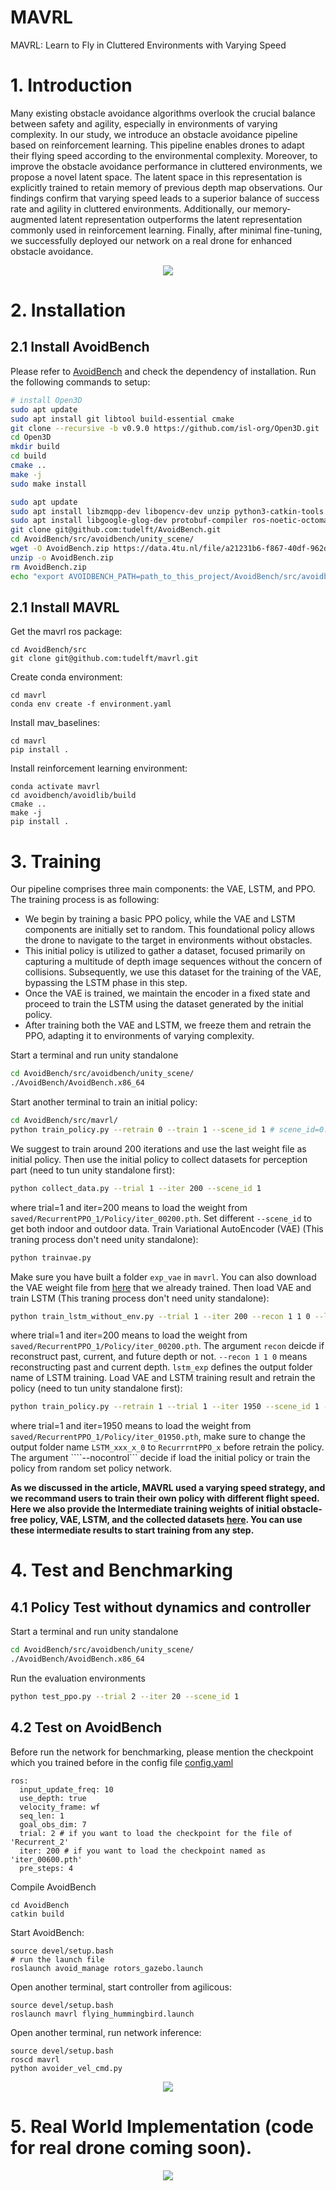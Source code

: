 # MAVRL
MAVRL: Learn to Fly in Cluttered Environments with Varying Speed

# 1. Introduction
Many existing obstacle avoidance algorithms overlook the crucial balance between safety and agility, especially in environments of varying complexity. In our study, we introduce an obstacle avoidance pipeline based on reinforcement learning. This pipeline enables drones to adapt their flying speed according to the environmental complexity. Moreover, to improve the obstacle avoidance performance in cluttered environments, we propose a novel latent space. The latent space in this representation is explicitly trained to retain memory of previous depth map observations. Our findings confirm that varying speed leads to a superior balance of success rate and agility in cluttered environments. Additionally, our memory-augmented latent representation outperforms the latent representation commonly used in reinforcement learning. Finally, after minimal fine-tuning, we successfully deployed our network on a real drone for enhanced obstacle avoidance.

<p align="center">
  <img src="https://github.com/tudelft/mavrl/blob/main/imgs/cover_720.gif"/>
</p>

# 2. Installation

## 2.1 Install AvoidBench
Please refer to [AvoidBench](https://github.com/tudelft/AvoidBench) and check the dependency of installation. Run the following commands to setup:
``` bash
# install Open3D
sudo apt update
sudo apt install git libtool build-essential cmake
git clone --recursive -b v0.9.0 https://github.com/isl-org/Open3D.git
cd Open3D
mkdir build
cd build
cmake ..
make -j
sudo make install
```

``` bash
sudo apt update
sudo apt install libzmqpp-dev libopencv-dev unzip python3-catkin-tools
sudo apt install libgoogle-glog-dev protobuf-compiler ros-noetic-octomap-msgs ros-noetic-octomap-ros python3-vcstool
git clone git@github.com:tudelft/AvoidBench.git
cd AvoidBench/src/avoidbench/unity_scene/
wget -O AvoidBench.zip https://data.4tu.nl/file/a21231b6-f867-40df-962d-27f9dc25f57a/f61dfc92-7659-4637-a355-e119a9ec4ac5
unzip -o AvoidBench.zip
rm AvoidBench.zip
echo "export AVOIDBENCH_PATH=path_to_this_project/AvoidBench/src/avoidbench" >> ~/.bashrc
```

## 2.1 Install MAVRL
Get the mavrl ros package:
``` bashs
cd AvoidBench/src
git clone git@github.com:tudelft/mavrl.git
```
Create conda environment:
```
cd mavrl
conda env create -f environment.yaml
```
Install mav_baselines:
```
cd mavrl
pip install .
```
Install reinforcement learning environment:
```
conda activate mavrl
cd avoidbench/avoidlib/build
cmake ..
make -j
pip install .
```

# 3. Training
Our pipeline comprises three main components: the VAE, LSTM, and PPO. The training process is as following:
+ We begin by training a basic PPO policy, while the VAE and LSTM components are initially set to random. This foundational policy allows the drone to navigate to the target in environments without obstacles.
+ This initial policy is utilized to gather a dataset, focused primarily on capturing a multitude of depth image sequences without the concern of collisions. Subsequently, we use this dataset for the training of the VAE, bypassing the LSTM phase in this step.
+ Once the VAE is trained, we maintain the encoder in a fixed state and proceed to train the LSTM using the dataset generated by the initial policy.
+ After training both the VAE and LSTM, we freeze them and retrain the PPO, adapting it to environments of varying complexity.

Start a terminal and run unity standalone
``` bash
cd AvoidBench/src/avoidbench/unity_scene/
./AvoidBench/AvoidBench.x86_64
```
Start another terminal to train an initial policy:
``` bash
cd AvoidBench/src/mavrl/
python train_policy.py --retrain 0 --train 1 --scene_id 1 # scene_id=0: indoor warehouse, scene_id=1: outdoor forest
```

We suggest to train around 200 iterations and use the last weight file as initial policy. Then use the initial policy to collect datasets for perception part (need to tun unity standalone first):
``` bash
python collect_data.py --trial 1 --iter 200 --scene_id 1
```
where trial=1 and iter=200 means to load the weight from ```saved/RecurrentPPO_1/Policy/iter_00200.pth```. Set different ```--scene_id``` to get both indoor and outdoor data.
Train Variational AutoEncoder (VAE) (This traning process don't need unity standalone):
``` bash
python trainvae.py
```
Make sure you have built a folder ```exp_vae``` in ```mavrl```. You can also download the VAE weight file from [here](https://data.4tu.nl/file/a21231b6-f867-40df-962d-27f9dc25f57a/37a56e7d-0e19-48b2-9eb2-1e6457213c28) that we already trained.
Then load VAE and train LSTM (This traning process don't need unity standalone):
``` bash
python train_lstm_without_env.py --trial 1 --iter 200 --recon 1 1 0 --lstm_exp LSTM_110_0
```
where trial=1 and iter=200 means to load the weight from ```saved/RecurrentPPO_1/Policy/iter_00200.pth```. The argument ```recon``` deicde if reconstruct past, current, and future depth or not. ```--recon 1 1 0``` means reconstructing past and current depth. ```lstm_exp``` defines the output folder name of LSTM training.
Load VAE and LSTM training result and retrain the policy (need to tun unity standalone first):
```bash
python train_policy.py --retrain 1 --trial 1 --iter 1950 --scene_id 1 --nocontrol 1
```
where trial=1 and iter=1950 means to load the weight from ```saved/RecurrentPPO_1/Policy/iter_01950.pth```, make sure to change the output folder name ```LSTM_xxx_x_0``` to ```RecurrrntPPO_x``` before retrain the policy. The argument ````--nocontrol``` decide if load the initial policy or train the policy from random set policy network.

**As we discussed in the article, MAVRL used a varying speed strategy, and we recommand users to train their own policy with different flight speed. Here we also provide the Intermediate training weights of initial obstacle-free policy, VAE, LSTM, and the collected datasets [here](https://data.4tu.nl/datasets/a21231b6-f867-40df-962d-27f9dc25f57a). You can use these intermediate results to start training from any step.**

# 4. Test and Benchmarking
## 4.1 Policy Test without dynamics and controller
Start a terminal and run unity standalone
``` bash
cd AvoidBench/src/avoidbench/unity_scene/
./AvoidBench/AvoidBench.x86_64
```
Run the evaluation environments
```bash
python test_ppo.py --trial 2 --iter 20 --scene_id 1
```

## 4.2 Test on AvoidBench
Before run the network for benchmarking, please mention the checkpoint which you trained before in the config file [config.yaml](https://github.com/tudelft/mavrl/blob/main/configs/control/config.yaml)
```
ros:
  input_update_freq: 10
  use_depth: true
  velocity_frame: wf
  seq_len: 1
  goal_obs_dim: 7
  trial: 2 # if you want to load the checkpoint for the file of 'Recurrent_2'
  iter: 200 # if you want to load the checkpoint named as 'iter_00600.pth'
  pre_steps: 4
```
Compile AvoidBench
```
cd AvoidBench
catkin build
```
Start AvoidBench:
```
source devel/setup.bash
# run the launch file
roslaunch avoid_manage rotors_gazebo.launch
```
Open another terminal, start controller from agilicous:
```
source devel/setup.bash
roslaunch mavrl flying_hummingbird.launch
```
Open another terminal, run network inference:
```
source devel/setup.bash
roscd mavrl
python avoider_vel_cmd.py
```

<p align="center">
  <img src="https://github.com/tudelft/mavrl/blob/main/imgs/sim.gif"/>
</p>

# 5. Real World Implementation (code for real drone coming soon).

<p align="center">
  <img src="https://github.com/tudelft/mavrl/blob/main/imgs/zoo.gif"/>
</p>
